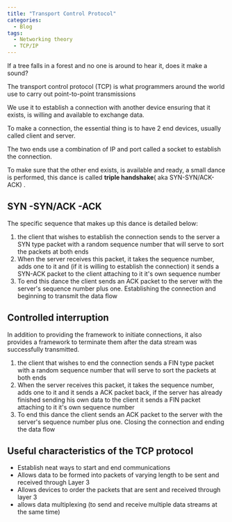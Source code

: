 ```yaml
---
title: "Transport Control Protocol"
categories:
  - Blog
tags:
  - Networking theory
  - TCP/IP
---
```


If a tree falls in a forest and no one is around to hear it, does it make a sound?


The transport control protocol (TCP) is what programmers around the world use to carry out point-to-point transmissions

We use it to establish a connection with another device ensuring that it exists, is willing and available to exchange data.

To make a connection, the essential thing is to have 2 end devices, usually called client and server.

The two ends use a combination of IP and port called a socket to establish the connection.

To make sure that the other end exists, is available and ready, a small dance is performed, this dance is called <b>triple handshake</b>( aka SYN-SYN/ACK-ACK) .

<h2>SYN -SYN/ACK -ACK </h2>

The specific sequence that makes up this dance is detailed below:

<ol>
<li>the client that wishes to establish the connection sends to the server a SYN type packet with a random sequence number that will serve to sort the packets at both ends</li>
<li>When the server receives this packet, it takes the sequence number, adds one to it and (if it is willing to establish the connection) it sends a SYN-ACK packet to the client attaching to it it's own sequence number</li>
<li>To end this dance the client sends an ACK packet to the server with the server's sequence number plus one. Establishing the connection and beginning to transmit the data flow</li>
</ol>

<h2>Controlled interruption</h2>

In addition to providing the framework to initiate connections, it also provides a framework to terminate them after the data stream was successfully transmitted.

<ol>
<li>the client that wishes to end the connection sends a FIN type packet with a random sequence number that will serve to sort the packets at both ends</li>
<li>When the server receives this packet, it takes the sequence number, adds one to it and it sends a ACK packet back, if the server has already finished sending his own data to the client  it sends a FIN packet attaching to it it's own sequence number</li>
<li>To end this dance the client sends an ACK packet to the server with the server's sequence number plus one. Closing the connection and ending the data flow</li>
</ol>

<h2>Useful characteristics of the TCP protocol</h2>

<ul>
<li>Establish neat ways to start and end communications</li>
<li>Allows data to be formed into packets of varying length to be sent and received through Layer 3</li>
<li>Allows devices to order the packets that are sent and received through layer 3</li>
<li>allows data multiplexing (to send and receive multiple data streams at the same time) </li>
</ul>
